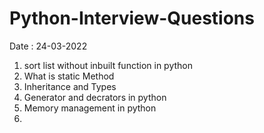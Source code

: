 # Python-Interview-Questions
Date : 24-03-2022
1. sort list without inbuilt function in python
2. What is static Method
3. Inheritance and Types
4. Generator and decrators in python
5. Memory management in python
6. 
